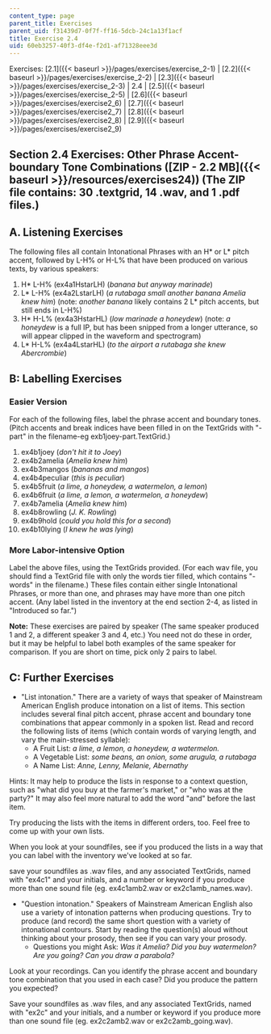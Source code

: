 ```yaml
---
content_type: page
parent_title: Exercises
parent_uid: f31439d7-0f7f-ff16-5dcb-24c1a13f1acf
title: Exercise 2.4
uid: 60eb3257-40f3-df4e-f2d1-af71328eee3d
---
```


Exercises: [2.1]({{< baseurl >}}/pages/exercises/exercise_2-1) | [2.2]({{< baseurl >}}/pages/exercises/exercise_2-2) | [2.3]({{< baseurl >}}/pages/exercises/exercise_2-3) | 2.4 | [2.5]({{< baseurl >}}/pages/exercises/exercise_2-5) | [2.6]({{< baseurl >}}/pages/exercises/exercise2_6) | [2.7]({{< baseurl >}}/pages/exercises/exercise2_7) | [2.8]({{< baseurl >}}/pages/exercises/exercise2_8) | [2.9]({{< baseurl >}}/pages/exercises/exercise2_9)

Section 2.4 Exercises: Other Phrase Accent-boundary Tone Combinations ([ZIP - 2.2 MB]({{< baseurl >}}/resources/exercises24)) (The ZIP file contains: 30 .textgrid, 14 .wav, and 1 .pdf files.)
-----------------------------------------------------------------------------------------------------------------------------------------------------------------------------------------------

A. Listening Exercises
----------------------

The following files all contain Intonational Phrases with an H\* or L\* pitch accent, followed by L-H% or H-L% that have been produced on various texts, by various speakers:

1.  H\* L-H% (ex4a1HstarLH) (_banana but anyway marinade_)
2.  L\* L-H% (ex4a2LstarLH) (_a rutabaga small another banana Amelia knew him_) (note: _another banana_ likely contains 2 L\* pitch accents, but still ends in L-H%)
3.  H\* H-L% (ex4a3HstarHL) (_low marinade a honeydew_) (note: _a honeydew_ is a full IP, but has been snipped from a longer utterance, so will appear clipped in the waveform and spectrogram)
4.  L\* H-L% (ex4a4LstarHL) (_to the airport a rutabaga she knew Abercrombie_)

B: Labelling Exercises
----------------------

### Easier Version

For each of the following files, label the phrase accent and boundary tones. (Pitch accents and break indices have been filled in on the TextGrids with "-part" in the filename-eg exb1joey-part.TextGrid.)

1.  ex4b1joey (_don't hit it to Joey_)
2.  ex4b2amelia (_Amelia knew him_)
3.  ex4b3mangos (_bananas and mangos_)
4.  ex4b4peculiar (_this is peculiar_)
5.  ex4b5fruit (_a lime, a honeydew, a watermelon, a lemon_)
6.  ex4b6fruit (_a lime, a lemon, a watermelon, a honeydew_)
7.  ex4b7amelia (_Amelia knew him_)
8.  ex4b8rowling (_J. K. Rowling_)
9.  ex4b9hold (_could you hold this for a second_)
10.  ex4b10lying (_I knew he was lying_)

### More Labor-intensive Option

Label the above files, using the TextGrids provided. (For each wav file, you should find a TextGrid file with only the words tier filled, which contains "-words" in the filename.) These files contain either single Intonational Phrases, or more than one, and phrases may have more than one pitch accent. (Any label listed in the inventory at the end section 2-4, as listed in "Introduced so far.")

**Note:** These exercises are paired by speaker (The same speaker produced 1 and 2, a different speaker 3 and 4, etc.) You need not do these in order, but it may be helpful to label both examples of the same speaker for comparison. If you are short on time, pick only 2 pairs to label.

C: Further Exercises
--------------------

*   "List intonation." There are a variety of ways that speaker of Mainstream American English produce intonation on a list of items. This section includes several final pitch accent, phrase accent and boundary tone combinations that appear commonly in a spoken list. Read and record the following lists of items (which contain words of varying length, and vary the main-stressed syllable):
    *   A Fruit List: _a lime, a lemon, a honeydew, a watermelon._
    *   A Vegetable List: _some beans, an onion, some arugula, a rutabaga_
    *   A Name List: _Anne, Lenny, Melanie, Abernathy_

Hints: It may help to produce the lists in response to a context question, such as "what did you buy at the farmer's market," or "who was at the party?" It may also feel more natural to add the word "and" before the last item.

Try producing the lists with the items in different orders, too. Feel free to come up with your own lists.

When you look at your soundfiles, see if you produced the lists in a way that you can label with the inventory we've looked at so far.

save your soundfiles as .wav files, and any associated TextGrids, named with "ex4c1" and your initials, and a number or keyword if you produce more than one sound file (eg. ex4c1amb2.wav or ex2c1amb\_names.wav).

*   "Question intonation." Speakers of Mainstream American English also use a variety of intonation patterns when producing questions. Try to produce (and record) the same short question with a variety of intonational contours. Start by reading the question(s) aloud without thinking about your prosody, then see if you can vary your prosody.
    *   Questions you might Ask: _Was it Amelia? Did you buy watermelon? Are you going? Can you draw a parabola?_

Look at your recordings. Can you identify the phrase accent and boundary tone combination that you used in each case? Did you produce the pattern you expected?

Save your soundfiles as .wav files, and any associated TextGrids, named with "ex2c" and your initials, and a number or keyword if you produce more than one sound file (eg. ex2c2amb2.wav or ex2c2amb\_going.wav).